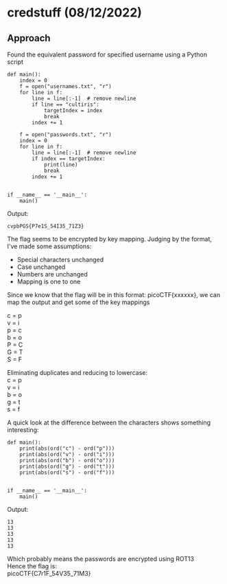 # credstuff (08/12/2022)
## Approach
Found the equivalent password for specified username using a Python script
~~~
def main():
    index = 0
    f = open("usernames.txt", "r")
    for line in f:
        line = line[:-1]  # remove newline
        if line == "cultiris":
            targetIndex = index
            break
        index += 1

    f = open("passwords.txt", "r")
    index = 0
    for line in f:
        line = line[:-1]  # remove newline
        if index == targetIndex:
            print(line)
            break
        index += 1


if __name__ == '__main__':
    main()
~~~
Output:
~~~
cvpbPGS{P7e1S_54I35_71Z3}
~~~

The flag seems to be encrypted by key mapping. Judging by the format, I've made some assumptions: 
* Special characters unchanged
* Case unchanged
* Numbers are unchanged
* Mapping is one to one

Since we know that the flag will be in this format: picoCTF{xxxxxx}, we can map the output and get some of the key mappings  

c = p  
v = i  
p = c  
b = o  
P = C  
G = T  
S = F  

Eliminating duplicates and reducing to lowercase:  
c = p  
v = i  
b = o  
g = t  
s = f  

A quick look at the difference between the characters shows something interesting:
~~~
def main():
    print(abs(ord("c") - ord("p")))
    print(abs(ord("v") - ord("i")))
    print(abs(ord("b") - ord("o")))
    print(abs(ord("g") - ord("t")))
    print(abs(ord("s") - ord("f")))


if __name__ == '__main__':
    main()
~~~

Output:
~~~
13
13
13
13
13
~~~

Which probably means the passwords are encrypted using ROT13  
Hence the flag is:  
picoCTF{C7r1F_54V35_71M3}
